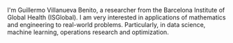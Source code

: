 I'm Guillermo Villanueva Benito, a researcher from the Barcelona Institute of Global Health (ISGlobal). I am very interested in applications of mathematics and engineering to real-world problems. Particularly, in data science, machine learning, operations research and optimization.
